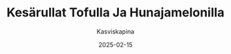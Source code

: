 ---
title: "Kesä­rullat Tofulla Ja Hunaja­melonilla"
image: "https://vegaanibotti.lauravuo.me/2025/02/2025-02-15_small.png"
date: 2025-02-15
receipt_url: "https://kasviskapina.fi/reseptit/kesarullat-tofulla-ja-hunajamelonilla"
author: "Kasviskapina"
---